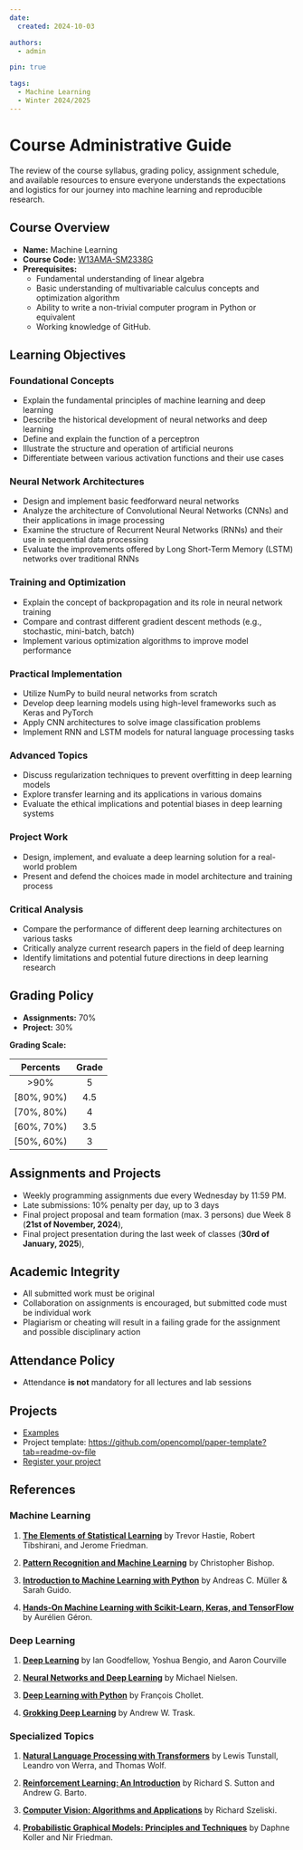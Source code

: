 ```yaml
---
date:
  created: 2024-10-03

authors:
  - admin

pin: true

tags:
  - Machine Learning
  - Winter 2024/2025
---
```


# Course Administrative Guide

The review of the course syllabus, grading policy, assignment schedule, and available resources to ensure everyone understands the expectations and logistics for our journey into machine learning and reproducible research.
<!-- more -->

## Course Overview

- **Name:** Machine Learning
- **Course Code:** [W13AMA-SM2338G](https://wmat.pwr.edu.pl/fcp/kGBUKOQtTKlQhbx08SlkTVwJQX2o8DAoHNiwFE1xVSHhTFVZpCFghUHcKVigEQUw/46/public/doc/dziekanat/plany_programy/2023_2024/aman/machine_learning.pdf)
- **Prerequisites:**
    - Fundamental understanding of linear algebra
    - Basic understanding of multivariable calculus concepts and optimization algorithm
    - Ability to write a non-trivial computer program in Python or equivalent
    - Working knowledge of GitHub.

## Learning Objectives

### Foundational Concepts

- Explain the fundamental principles of machine learning and deep learning
- Describe the historical development of neural networks and deep learning
- Define and explain the function of a perceptron
- Illustrate the structure and operation of artificial neurons
- Differentiate between various activation functions and their use cases

### Neural Network Architectures

- Design and implement basic feedforward neural networks
- Analyze the architecture of Convolutional Neural Networks (CNNs) and their applications in image processing
- Examine the structure of Recurrent Neural Networks (RNNs) and their use in sequential data processing
- Evaluate the improvements offered by Long Short-Term Memory (LSTM) networks over traditional RNNs


### Training and Optimization

- Explain the concept of backpropagation and its role in neural network training
- Compare and contrast different gradient descent methods (e.g., stochastic, mini-batch, batch)
- Implement various optimization algorithms to improve model performance


### Practical Implementation

- Utilize NumPy to build neural networks from scratch
- Develop deep learning models using high-level frameworks such as Keras and PyTorch
- Apply CNN architectures to solve image classification problems
- Implement RNN and LSTM models for natural language processing tasks

### Advanced Topics

- Discuss regularization techniques to prevent overfitting in deep learning models
- Explore transfer learning and its applications in various domains
- Evaluate the ethical implications and potential biases in deep learning systems


### Project Work

- Design, implement, and evaluate a deep learning solution for a real-world problem
- Present and defend the choices made in model architecture and training process


### Critical Analysis

- Compare the performance of different deep learning architectures on various tasks
- Critically analyze current research papers in the field of deep learning
- Identify limitations and potential future directions in deep learning research

## Grading Policy

- **Assignments:** 70%
- **Project:** 30%


**Grading Scale:**

| **Percents**    | **Grade**    |
|:---------------:|:------------:|
|   >90%          | 5            |
| [80%, 90%)      | 4.5          |
| [70%, 80%)      | 4            |
| [60%, 70%)      | 3.5          |
| [50%, 60%)      | 3            |

## Assignments and Projects

- Weekly programming assignments due every Wednesday by 11:59 PM.
- Late submissions: 10% penalty per day, up to 3 days
- Final project proposal and team formation (max. 3 persons) due Week 8 (**21st of November, 2024**),
- Final project presentation during the last week of classes (**30rd of January, 2025**),

## Academic Integrity

- All submitted work must be original
- Collaboration on assignments is encouraged, but submitted code must be individual work
- Plagiarism or cheating will result in a failing grade for the assignment and possible disciplinary action

## Attendance Policy

- Attendance **is not** mandatory for all lectures and lab sessions


## Projects
- [Examples](https://cs230.stanford.edu/past-projects/)
- Project template:  <https://github.com/opencompl/paper-template?tab=readme-ov-file>
- [Register your project](https://classroom.github.com/a/4PocFZrV)

## References

### Machine Learning

1. **[The Elements of Statistical Learning](https://web.stanford.edu/~hastie/ElemStatLearn/)** by Trevor Hastie, Robert Tibshirani, and Jerome Friedman.

2. **[Pattern Recognition and Machine Learning](https://www.microsoft.com/en-us/research/uploads/prod/2006/01/Bishop-Pattern-Recognition-and-Machine-Learning-2006.pdf)** by Christopher Bishop.

3. **[Introduction to Machine Learning with Python](https://www.oreilly.com/library/view/introduction-to-machine/9781449369880/)** by Andreas C. Müller & Sarah Guido.

4. **[Hands-On Machine Learning with Scikit-Learn, Keras, and TensorFlow](https://www.oreilly.com/library/view/hands-on-machine-learning/9781492032632/)** by Aurélien Géron.


### Deep Learning

1. **[Deep Learning](https://www.deeplearningbook.org/)** by Ian Goodfellow, Yoshua Bengio, and Aaron Courville

2. **[Neural Networks and Deep Learning](http://neuralnetworksanddeeplearning.com/)** by Michael Nielsen.

3. **[Deep Learning with Python](https://www.manning.com/books/deep-learning-with-python)** by François Chollet.

4. **[Grokking Deep Learning](https://www.manning.com/books/grokking-deep-learning)** by Andrew W. Trask.

### Specialized Topics

1. **[Natural Language Processing with Transformers](https://www.oreilly.com/library/view/natural-language-processing/9781098136789/)** by Lewis Tunstall, Leandro von Werra, and Thomas Wolf.

2. **[Reinforcement Learning: An Introduction](http://incompleteideas.net/book/the-book-2nd.html)** by Richard S. Sutton and Andrew G. Barto.

3. **[Computer Vision: Algorithms and Applications](https://szeliski.org/Book/)** by Richard Szeliski.

4. **[Probabilistic Graphical Models: Principles and Techniques](https://mitpress.mit.edu/books/probabilistic-graphical-models)** by Daphne Koller and Nir Friedman.

